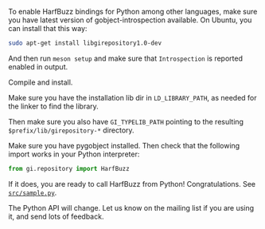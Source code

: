 To enable HarfBuzz bindings for Python among other languages, make sure you have latest version of gobject-introspection
available. On Ubuntu, you can install that this way:

```bash
sudo apt-get install libgirepository1.0-dev
```

And then run `meson setup` and make sure that `Introspection` is reported enabled in output.

Compile and install.

Make sure you have the installation lib dir in `LD_LIBRARY_PATH`, as needed for the linker to find the library.

Then make sure you also have `GI_TYPELIB_PATH` pointing to the resulting
`$prefix/lib/girepository-*` directory.

Make sure you have pygobject installed. Then check that the following import works in your Python interpreter:

```python
from gi.repository import HarfBuzz
```

If it does, you are ready to call HarfBuzz from Python!  Congratulations. See [`src/sample.py`](src/sample.py).

The Python API will change. Let us know on the mailing list if you are using it, and send lots of feedback.
